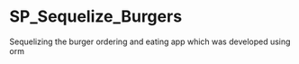 # SP_Sequelize_Burgers
Sequelizing the burger ordering and eating app which was developed using orm
